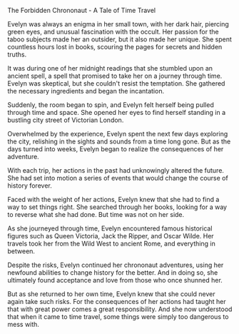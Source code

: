 The Forbidden Chrononaut - A Tale of Time Travel

Evelyn was always an enigma in her small town, with her dark hair, piercing green eyes, and unusual fascination with the occult. Her passion for the taboo subjects made her an outsider, but it also made her unique. She spent countless hours lost in books, scouring the pages for secrets and hidden truths.

It was during one of her midnight readings that she stumbled upon an ancient spell, a spell that promised to take her on a journey through time. Evelyn was skeptical, but she couldn't resist the temptation. She gathered the necessary ingredients and began the incantation.

Suddenly, the room began to spin, and Evelyn felt herself being pulled through time and space. She opened her eyes to find herself standing in a bustling city street of Victorian London.

Overwhelmed by the experience, Evelyn spent the next few days exploring the city, relishing in the sights and sounds from a time long gone. But as the days turned into weeks, Evelyn began to realize the consequences of her adventure.

With each trip, her actions in the past had unknowingly altered the future. She had set into motion a series of events that would change the course of history forever.

Faced with the weight of her actions, Evelyn knew that she had to find a way to set things right. She searched through her books, looking for a way to reverse what she had done. But time was not on her side.

As she journeyed through time, Evelyn encountered famous historical figures such as Queen Victoria, Jack the Ripper, and Oscar Wilde. Her travels took her from the Wild West to ancient Rome, and everything in between.

Despite the risks, Evelyn continued her chrononaut adventures, using her newfound abilities to change history for the better. And in doing so, she ultimately found acceptance and love from those who once shunned her.

But as she returned to her own time, Evelyn knew that she could never again take such risks. For the consequences of her actions had taught her that with great power comes a great responsibility. And she now understood that when it came to time travel, some things were simply too dangerous to mess with.